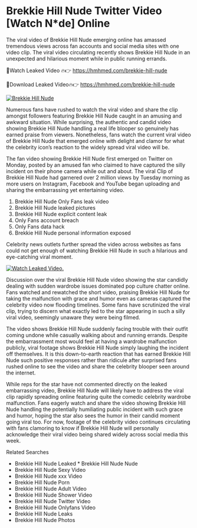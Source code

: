 ﻿# Brekkie Hill Nude Twitter Video [Watch N*de] Online

The viral video of ﻿Brekkie Hill Nude emerging online has amassed tremendous views across fan accounts and social media sites with one video clip. The viral video circulating recently shows ﻿Brekkie Hill Nude in an unexpected and hilarious moment while in public running errands. 

🔴Watch Leaked Video 🔥👉  https://hmhmed.com/brekkie-hill-nude 

🔴Download Leaked Video🔥👉  https://hmhmed.com/brekkie-hill-nude 

[![Brekkie Hill Nude](https://i.imgur.com/dJHk4Zq.gif)](https://hmhmed.com/brekkie-hill-nude)

Numerous fans have rushed to watch the viral video and share the clip amongst followers featuring ﻿Brekkie Hill Nude caught in an amusing and awkward situation. While surprising, the authentic and candid video showing ﻿Brekkie Hill Nude handling a real life blooper so genuinely has earned praise from viewers. Nonetheless, fans watch the current viral video of ﻿Brekkie Hill Nude that emerged online with delight and clamor for what the celebrity icon’s reaction to the widely spread viral video will be.

The fan video showing ﻿Brekkie Hill Nude first emerged on Twitter on Monday, posted by an amused fan who claimed to have captured the silly incident on their phone camera while out and about. The viral Clip of ﻿Brekkie Hill Nude had garnered over 2 million views by Tuesday morning as more users on Instagram, Facebook and YouTube began uploading and sharing the embarrassing yet entertaining video. 

1. ﻿Brekkie Hill Nude Only Fans leak video
2. ﻿Brekkie Hill Nude leaked pictures
3. ﻿Brekkie Hill Nude explicit content leak
4. Only Fans account breach
5. Only Fans data hack
6. ﻿Brekkie Hill Nude personal information exposed

Celebrity news outlets further spread the video across websites as fans could not get enough of watching ﻿Brekkie Hill Nude in such a hilarious and eye-catching viral moment. 

[![Watch Leaked Video.](https://miro.medium.com/v2/resize:fit:828/format:webp/1*cilzJN44JGOrTw9NJCrNHA.gif "Watch Leaked Video")](https://hmhmed.com/brekkie-hill-nude)

Discussion over the viral ﻿Brekkie Hill Nude video showing the star candidly dealing with sudden wardrobe issues dominated pop culture chatter online. Fans watched and rewatched the short video, praising ﻿Brekkie Hill Nude for taking the malfunction with grace and humor even as cameras captured the celebrity video now flooding timelines. Some fans have scrutinized the viral clip, trying to discern what exactly led to the star appearing in such a silly viral video, seemingly unaware they were being filmed.

The video shows ﻿Brekkie Hill Nude suddenly facing trouble with their outfit coming undone while casually walking about and running errands. Despite the embarrassment most would feel at having a wardrobe malfunction publicly, viral footage shows ﻿Brekkie Hill Nude simply laughing the incident off themselves. It is this down-to-earth reaction that has earned ﻿Brekkie Hill Nude such positive responses rather than ridicule after surprised fans rushed online to see the video and share the celebrity blooper seen around the internet.  

While reps for the star have not commented directly on the leaked embarrassing video, ﻿Brekkie Hill Nude will likely have to address the viral clip rapidly spreading online featuring quite the comedic celebrity wardrobe malfunction. Fans eagerly watch and share the video showing ﻿Brekkie Hill Nude handling the potentially humiliating public incident with such grace and humor, hoping the star also sees the humor in their candid moment going viral too. For now, footage of the celebrity video continues circulating with fans clamoring to know if ﻿Brekkie Hill Nude will personally acknowledge their viral video being shared widely across social media this week.

Related Searches
* ﻿Brekkie Hill Nude Leaked
﻿* Brekkie Hill Nude Nude
* ﻿Brekkie Hill Nude Sexy Video
* ﻿Brekkie Hill Nude xxx Video
* ﻿Brekkie Hill Nude Porn
* ﻿Brekkie Hill Nude Adult Video
* ﻿Brekkie Hill Nude Shower Video
* ﻿Brekkie Hill Nude Twitter Video
* ﻿Brekkie Hill Nude Onlyfans Video
* ﻿Brekkie Hill Nude Leaks
* ﻿Brekkie Hill Nude Photos